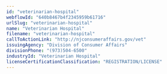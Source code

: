 ```yaml
---
id: "veterinarian-hospital"
webflowId: "640b8467b4f2345959b61716"
urlSlug: "veterinarian-hospital"
name: "Veterinarian Hospital"
filename: "veterinarian-hospital"
callToActionLink: "http://njconsumeraffairs.gov/vet"
issuingAgency: "Division of Consumer Affairs"
divisionPhone: "(973)504-6500"
industryId: "Veterinarian Hospital"
licenseCertificationClassification: "REGISTRATION/LICENSE"
---
```

